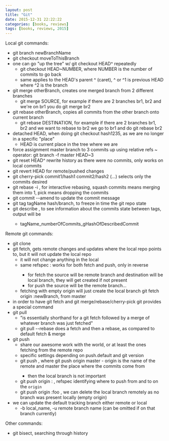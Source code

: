 ```yaml
---
layout: post
title: "Git"
date: 2015-12-31 22:22:22
categories: [books, reviews]
tags: [books, reviews, 2015]
---
```

Local git commands:

- git branch newBranchName
- git checkout moveToThisBranch
- one can go "up the tree" w/ git checkout HEAD^ repeatedly
    - git checkout HEAD~NUMBER, where NUMBER is the number of commits to go back
    - same applies to the HEAD's parent ^ (caret), ^ or ^1 is previous HEAD where ^2 is the branch
- git merge otherBranch, creates one merged branch from 2 different branches
    - git merge SOURCE, for example if there are 2 branches br1, br2 and we're on br1 you do git merge br2
- git rebase otherBranch, copies all commits from the other branch onto current branch
    - git rebase DESTINATION, for example if there are 2 branches br1, br2 and we want to rebase to br2 we go to br1 and do git rebase br2
- detached HEAD, when doing git checkout hash1235, as we are no longer in a specific "place"
    - HEAD is current place in the tree where we are
- force assignment master branch to 3 commits up using relative refs ~ operator: git branch -f master HEAD~3
- git reset HEAD^ rewrite history as there were no commits, only works on local commits
- git revert HEAD for remote/pushed changes
- git cherry-pick commit1/hash1 commit2/hash2 (...) selects only the commits desired
- git rebase -i , for interactive rebasing, squash commits means merging them into 1, pick means dropping the commits
- git commit --amend to update the commit message
- git tag tagName hash/branch, to freeze in time the git repo state
- git describe <reference>, to see information about the commits state between tags, output will be
    - tagName_numberOfCommits_gHashOfDescribedCommit

Remote git commands:

- git clone
- git fetch, gets remote changes and updates where the local repo points to, but it will not update the local repo
    - it will not change anything in the local
    - same refspec <source>:<destination> works for both fetch and push, only in reverse
        - for fetch the source will be remote branch and destination will be local branch, they will get created if not present
        - for push the source will be the remote branch...
    - fetching with empty origin will just create the local branch git fetch origin :newBranch, from master
- in order to have git fetch and git merge/rebase/cherry-pick git provides a special command
- git pull
    - "is essentially shorthand for a git fetch followed by a merge of whatever branch was just fetched"
    - git pull --rebase does a fetch and then a rebase, as compared to default fetch & merge
- git push
    - share our awesome work with the world, or at least the ones fetching from the remote repo
    - specific settings depending on push.default and git version
    - git push <remote> <place>, where git push origin master - origin is the name of the remote and master the place where the commits come from
        - then the local branch is not important
    - git push origin <source>:<destination> , refspec identifying where to push from and to on the `origin`
    - git push origin :foo , we can delete the local branch remotely as no branch was present locally (empty origin)
- we can update the default tracking branch either remote or local
    - -b local_name, -u remote branch name (can be omitted if on that branch currently)

Other commands:

- git bisect, searching through history
